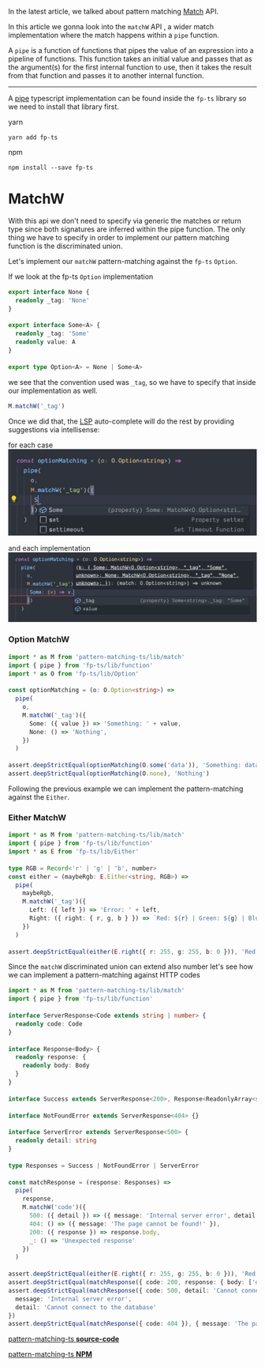 In the latest article, we talked about pattern matching
[Match](https://dev.to/stefano_regosa/typescript-pattern-matching-ne8) API.

 
In this article we gonna look into the `matchW` API , a wider match implementation where the match happens within a `pipe` function.


A `pipe` is a function of functions that pipes the value of an expression into a pipeline of functions.
This function takes an initial value and passes that as the argument(s) for the first internal function to use, then it takes the result from that function and passes it to another internal function. 

---

A [pipe](https://gcanti.github.io/fp-ts/modules/function.ts.html#pipe) typescript implementation can be found inside the `fp-ts` library so we need to install that library first.

yarn

```shell
yarn add fp-ts 
```
npm
```shell
npm install --save fp-ts 
```

# MatchW
With this api we don't need to specify via generic the matches or return type since both signatures are inferred within the pipe function.
The only thing we have to specify in order to implement our pattern matching function is the discriminated union.

Let's implement our `matchW` pattern-matching against the `fp-ts`  `Option`.

If we look at the fp-ts `Option` implementation 

```ts
export interface None {
  readonly _tag: 'None'
}

export interface Some<A> {
  readonly _tag: 'Some'
  readonly value: A
}

export type Option<A> = None | Some<A>
```
we see that the convention used was `_tag`, so we have to specify that inside our implementation as well.

```ts 
M.matchW('_tag')
```
Once we did that, the [LSP](https://langserver.org/) auto-complete will do the rest by providing suggestions via intellisense:

for each case
![alt MatchW](img/b.png)

and each implementation
![alt MatchW](img/a.png)


### Option MatchW

```ts
import * as M from 'pattern-matching-ts/lib/match'
import { pipe } from 'fp-ts/lib/function'
import * as O from 'fp-ts/lib/Option'

const optionMatching = (o: O.Option<string>) =>
  pipe(
    o,
    M.matchW('_tag')({
      Some: ({ value }) => 'Something: ' + value,
      None: () => 'Nothing',
    })
  )

assert.deepStrictEqual(optionMatching(O.some('data')), 'Something: data')
assert.deepStrictEqual(optionMatching(O.none), 'Nothing')
```

Following the previous example we can implement the pattern-matching against the `Either`.

### Either MatchW

```ts
import * as M from 'pattern-matching-ts/lib/match'
import { pipe } from 'fp-ts/lib/function'
import * as E from 'fp-ts/lib/Either'

type RGB = Record<'r' | 'g' | 'b', number>
const either = (maybeRgb: E.Either<string, RGB>) =>
  pipe(
    maybeRgb,
    M.matchW('_tag')({
      Left: ({ left }) => 'Error: ' + left,
      Right: ({ right: { r, g, b } }) => `Red: ${r} | Green: ${g} | Blue: ${b}`
    })
  )

assert.deepStrictEqual(either(E.right({ r: 255, g: 255, b: 0 })), 'Red: 255 | Green: 255 | Blue: 0')
```


Since the `matchW` discriminated union can extend also number let's see how we can implement a pattern-matching against HTTP codes 

```ts
import * as M from 'pattern-matching-ts/lib/match'
import { pipe } from 'fp-ts/lib/function'

interface ServerResponse<Code extends string | number> {
  readonly code: Code
}

interface Response<Body> {
  readonly response: {
    readonly body: Body
  }
}

interface Success extends ServerResponse<200>, Response<ReadonlyArray<string>> {}

interface NotFoundError extends ServerResponse<404> {}

interface ServerError extends ServerResponse<500> {
  readonly detail: string
}

type Responses = Success | NotFoundError | ServerError

const matchResponse = (response: Responses) =>
  pipe(
    response,
    M.matchW('code')({
      500: ({ detail }) => ({ message: 'Internal server error', detail }),
      404: () => ({ message: 'The page cannot be found!' }),
      200: ({ response }) => response.body,
      _: () => 'Unexpected response'
    })
  )

assert.deepStrictEqual(either(E.right({ r: 255, g: 255, b: 0 })), 'Red: 255 | Green: 255 | Blue: 0')
assert.deepStrictEqual(matchResponse({ code: 200, response: { body: ['data'] } }), ['data'])
assert.deepStrictEqual(matchResponse({ code: 500, detail: 'Cannot connect to the database' }), {
  message: 'Internal server error',
  detail: 'Cannot connect to the database'
})
assert.deepStrictEqual(matchResponse({ code: 404 }), { message: 'The page cannot be found!' })
```

[pattern-matching-ts **source-code**](https://github.com/nrdlab/pattern-matching-ts)

[pattern-matching-ts **NPM**](https://www.npmjs.com/package/pattern-matching-ts)